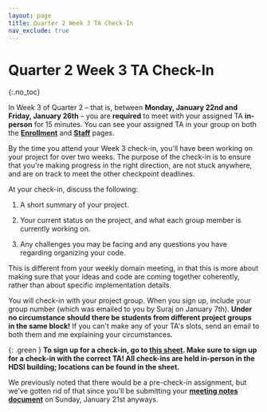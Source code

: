 ```yaml
---
layout: page
title: Quarter 2 Week 3 TA Check-In
nav_exclude: true
---
```


# Quarter 2 Week 3 TA Check-In
{:.no_toc}

In Week 3 of Quarter 2 – that is, between **Monday, January 22nd and Friday, January 26th** – you are **required** to meet with your assigned TA **in-person** for 15 minutes. You can see your assigned TA in your group on both the [**Enrollment**](https://dsc-capstone.org/enrollment) and [**Staff**](../../../staff) pages.

By the time you attend your Week 3 check-in, you'll have been working on your project for over two weeks. The purpose of the check-in is to ensure that you're making progress in the right direction, are not stuck anywhere, and are on track to meet the other checkpoint deadlines.

At your check-in, discuss the following:

1. A short summary of your project.

2. Your current status on the project, and what each group member is currently working on.

3. Any challenges you may be facing and any questions you have regarding organizing your code.

This is different from your weekly domain meeting, in that this is more about making sure that your ideas and code are coming together coherently, rather than about specific implementation details.

You will check-in with your project group. When you sign up, include your group number (which was emailed to you by Suraj on January 7th). **Under no circumstance should there be students from different project groups in the same block!** If you can't make any of your TA's slots, send an email to both them and me explaining your circumstances.

{: .green }
**To sign up for a check-in, go to [this sheet](https://docs.google.com/spreadsheets/d/1EBv1jVAYZvvCvPiVMoe59ibAhVwdgkwz1x7h_tg9eyE/edit?usp=sharing). Make sure to sign up for a check-in with the correct TA! All check-ins are held in-person in the HDSI building; locations can be found in the sheet.**

We previously noted that there would be a pre-check-in assignment, but we've gotten rid of that since you'll be submitting your [**meeting notes document**](../../participation/q2) on Sunday, January 21st anyways.